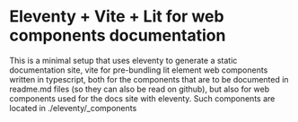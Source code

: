 # Eleventy + Vite + Lit for web components documentation

This is a minimal setup that uses eleventy to generate a static documentation site, vite for pre-bundling lit element web components written in typescript, both for the components that are to be documented in readme.md files (so they can also be read on github), but also for web components used for the docs site with eleventy. Such components are located in ./eleventy/_components